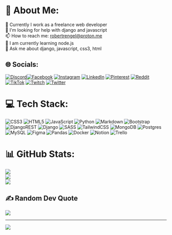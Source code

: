 # 💫 About Me:
🔭 Currently I work as a freelance web developer<br>🤝 I'm looking for help with django and javascript<br>📫 How to reach me: robertrengel@proton.me<br>🌱 I am currently learning node.js<br>💬 Ask me about django, javascript, css3, html


## 🌐 Socials:
[![Discord](https://img.shields.io/badge/Discord-%237289DA.svg?logo=discord&logoColor=white)](https://discord.gg/RobertRengel#7684)[![Facebook](https://img.shields.io/badge/Facebook-%231877F2.svg?logo=Facebook&logoColor=white)](https://facebook.com/robert.j.osorio) [![Instagram](https://img.shields.io/badge/Instagram-%23E4405F.svg?logo=Instagram&logoColor=white)](https://instagram.com/robert.j.osorio) [![LinkedIn](https://img.shields.io/badge/LinkedIn-%230077B5.svg?logo=linkedin&logoColor=white)](https://linkedin.com/in/robert-jose-asdrubal-rengel-osorio/) [![Pinterest](https://img.shields.io/badge/Pinterest-%23E60023.svg?logo=Pinterest&logoColor=white)](https://pinterest.com/robertrengel) [![Reddit](https://img.shields.io/badge/Reddit-%23FF4500.svg?logo=Reddit&logoColor=white)](https://reddit.com/user/citizen3021) [![TikTok](https://img.shields.io/badge/TikTok-%23000000.svg?logo=TikTok&logoColor=white)](https://tiktok.com/@robertrengel) [![Twitch](https://img.shields.io/badge/Twitch-%239146FF.svg?logo=Twitch&logoColor=white)](https://twitch.tv/robertrengel) [![Twitter](https://img.shields.io/badge/Twitter-%231DA1F2.svg?logo=Twitter&logoColor=white)](https://twitter.com/robertrengel)  

# 💻 Tech Stack:
![CSS3](https://img.shields.io/badge/css3-%231572B6.svg?style=for-the-badge&logo=css3&logoColor=white) ![HTML5](https://img.shields.io/badge/html5-%23E34F26.svg?style=for-the-badge&logo=html5&logoColor=white) ![JavaScript](https://img.shields.io/badge/javascript-%23323330.svg?style=for-the-badge&logo=javascript&logoColor=%23F7DF1E) ![Python](https://img.shields.io/badge/python-3670A0?style=for-the-badge&logo=python&logoColor=ffdd54) ![Markdown](https://img.shields.io/badge/markdown-%23000000.svg?style=for-the-badge&logo=markdown&logoColor=white) <!--![AWS](https://img.shields.io/badge/AWS-%23FF9900.svg?style=for-the-badge&logo=amazon-aws&logoColor=white) ![Cloudflare](https://img.shields.io/badge/Cloudflare-F38020?style=for-the-badge&logo=Cloudflare&logoColor=white) ![DigitalOcean](https://img.shields.io/badge/DigitalOcean-%230167ff.svg?style=for-the-badge&logo=digitalOcean&logoColor=white) ![Netlify](https://img.shields.io/badge/netlify-%23000000.svg?style=for-the-badge&logo=netlify&logoColor=#00C7B7) ![Heroku](https://img.shields.io/badge/heroku-%23430098.svg?style=for-the-badge&logo=heroku&logoColor=white) ![Google Cloud](https://img.shields.io/badge/Google%20Cloud-%234285F4.svg?style=for-the-badge&logo=google-cloud&logoColor=white) ![Firebase](https://img.shields.io/badge/firebase-%23039BE5.svg?style=for-the-badge&logo=firebase) ![Anaconda](https://img.shields.io/badge/Anaconda-%2344A833.svg?style=for-the-badge&logo=anaconda&logoColor=white)--> ![Bootstrap](https://img.shields.io/badge/bootstrap-%23563D7C.svg?style=for-the-badge&logo=bootstrap&logoColor=white) ![DjangoREST](https://img.shields.io/badge/DJANGO-REST-ff1709?style=for-the-badge&logo=django&logoColor=white&color=ff1709&labelColor=gray) ![Django](https://img.shields.io/badge/django-%23092E20.svg?style=for-the-badge&logo=django&logoColor=white) <!--![Flutter](https://img.shields.io/badge/Flutter-%2302569B.svg?style=for-the-badge&logo=Flutter&logoColor=white) ![NPM](https://img.shields.io/badge/NPM-%23000000.svg?style=for-the-badge&logo=npm&logoColor=white)--> ![SASS](https://img.shields.io/badge/SASS-hotpink.svg?style=for-the-badge&logo=SASS&logoColor=white) ![TailwindCSS](https://img.shields.io/badge/tailwindcss-%2338B2AC.svg?style=for-the-badge&logo=tailwind-css&logoColor=white) ![MongoDB](https://img.shields.io/badge/MongoDB-%234ea94b.svg?style=for-the-badge&logo=mongodb&logoColor=white) ![Postgres](https://img.shields.io/badge/postgres-%23316192.svg?style=for-the-badge&logo=postgresql&logoColor=white) ![MySQL](https://img.shields.io/badge/mysql-%2300f.svg?style=for-the-badge&logo=mysql&logoColor=white) <!--![Adobe Photoshop](https://img.shields.io/badge/adobephotoshop-%2331A8FF.svg?style=for-the-badge&logo=adobephotoshop&logoColor=white) ![Gimp Gnu Image Manipulation Program](https://img.shields.io/badge/Gimp-657D8B?style=for-the-badge&logo=gimp&logoColor=FFFFFF)--> 	![Figma](https://img.shields.io/badge/figma-%23F24E1E.svg?style=for-the-badge&logo=figma&logoColor=white) <!--![Krita](https://img.shields.io/badge/Krita-203759?style=for-the-badge&logo=krita&logoColor=EEF37B) ![NumPy](https://img.shields.io/badge/numpy-%23013243.svg?style=for-the-badge&logo=numpy&logoColor=white) -->![Pandas](https://img.shields.io/badge/pandas-%23150458.svg?style=for-the-badge&logo=pandas&logoColor=white) ![Docker](https://img.shields.io/badge/docker-%230db7ed.svg?style=for-the-badge&logo=docker&logoColor=white) ![Notion](https://img.shields.io/badge/Notion-%23000000.svg?style=for-the-badge&logo=notion&logoColor=white) ![Trello](https://img.shields.io/badge/Trello-%23026AA7.svg?style=for-the-badge&logo=Trello&logoColor=white)
# 📊 GitHub Stats:
![](https://github-readme-stats.vercel.app/api?username=robertrengel&theme=merko&hide_border=false&include_all_commits=true&count_private=false)<br/>
![](https://github-readme-streak-stats.herokuapp.com/?user=robertrengel&theme=merko&hide_border=false)<br/>
![](https://github-readme-stats.vercel.app/api/top-langs/?username=robertrengel&theme=merko&hide_border=false&include_all_commits=true&count_private=false&layout=compact)

## ✍️ Random Dev Quote
![](https://quotes-github-readme.vercel.app/api?type=horizontal&theme=merko)

---
[![](https://visitcount.itsvg.in/api?id=robertrengel&icon=0&color=0)](https://visitcount.itsvg.in)

<!-- Proudly created with GPRM ( https://gprm.itsvg.in ) -->
